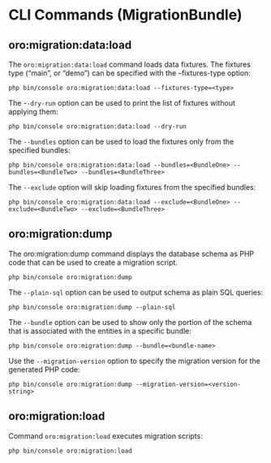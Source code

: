 # CLI Commands (MigrationBundle)

## oro:migration:data:load

The `oro:migration:data:load` command loads data fixtures. The fixtures type (“main”, or “demo”) can be specified with the –fixtures-type option:

```none
php bin/console oro:migration:data:load --fixtures-type=<type>
```

The -`-dry-run` option can be used to print the list of fixtures without applying them:

```none
php bin/console oro:migration:data:load --dry-run
```

The `--bundles` option can be used to load the fixtures only from the specified bundles:

```none
php bin/console oro:migration:data:load --bundles=<BundleOne> --bundles=<BundleTwo> --bundles=<BundleThree>
```

The `--exclude` option will skip loading fixtures from the specified bundles:

```none
php bin/console oro:migration:data:load --exclude=<BundleOne> --exclude=<BundleTwo> --exclude=<BundleThree>
```

## oro:migration:dump

The oro:migration:dump command displays the database schema as PHP code that can be used to create a migration script.

```none
php bin/console oro:migration:dump
```

The `--plain-sql` option can be used to output schema as plain SQL queries:

```none
php bin/console oro:migration:dump --plain-sql
```

The `--bundle` option can be used to show only the portion of the schema that is associated with the entities in a specific bundle:

```none
php bin/console oro:migration:dump --bundle=<bundle-name>
```

Use the `--migration-version` option to specify the migration version for the generated PHP code:

```none
php bin/console oro:migration:dump --migration-version=<version-string>
```

## oro:migration:load

Command `oro:migration:load` executes migration scripts:

```none
php bin/console oro:migration:load
```
